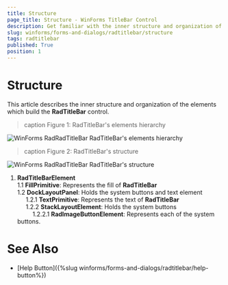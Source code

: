```yaml
---
title: Structure
page_title: Structure - WinForms TitleBar Control
description: Get familiar with the inner structure and organization of the elements which build the WinForms TitleBar.
slug: winforms/forms-and-dialogs/radtitlebar/structure
tags: radtitlebar
published: True
position: 1 
---
```


# Structure

This article describes the inner structure and organization of the elements which build the __RadTitleBar__ control.
        
>caption Figure 1: RadTitleBar's elements hierarchy

![WinForms RadRadTitleBar RadTitleBar's elements hierarchy](images/forms-and-dialogs-titlebar-structure001.png)

>caption Figure 2: RadTitleBar's structure

![WinForms RadRadTitleBar RadTitleBar's structure](images/forms-and-dialogs-titlebar-structure002.png)

1. __RadTitleBarElement__  
	1.1 __FillPrimitive__: Represents the fill of __RadTitleBar__    
	1.2 __DockLayoutPanel__: Holds the system buttons and text element   
&nbsp;&nbsp;&nbsp;&nbsp; 1.2.1 __TextPrimitive__: Represents the text of __RadTitleBar__  
&nbsp;&nbsp;&nbsp;&nbsp; 1.2.2 __StackLayoutElement__: Holds the system buttons   
&nbsp;&nbsp;&nbsp;&nbsp;&nbsp;&nbsp;&nbsp;&nbsp; 1.2.2.1 __RadImageButtonElement__: Represents each of the system buttons.

# See Also

* [Help Button]({%slug winforms/forms-and-dialogs/radtitlebar/help-button%})	
